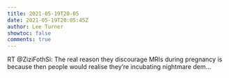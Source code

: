 ```yaml
---
title: 2021-05-19T20-05
date: 2021-05-19T20:05:45Z
author: Lee Turner
showtoc: false
comments: true
---
```


RT @ZiziFothSi: The real reason they discourage MRIs during pregnancy is because then people would realise they’re incubating nightmare dem…

